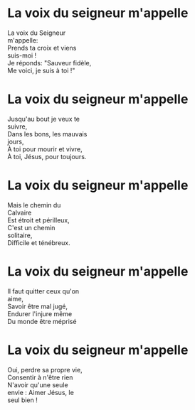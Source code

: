 # La voix du seigneur m'appelle  

La voix du Seigneur  
m'appelle:  
Prends ta croix et viens  
suis-moi !  
Je réponds: "Sauveur fidèle,  
Me voici, je suis à toi !"  

# La voix du seigneur m'appelle  

Jusqu'au bout je veux te  
suivre,  
Dans les bons, les mauvais  
jours,  
À toi pour mourir et vivre,  
À toi, Jésus, pour toujours.  

# La voix du seigneur m'appelle  

Mais le chemin du  
Calvaire  
Est étroit et périlleux,  
C'est un chemin  
solitaire,  
Difficile et ténébreux.  

# La voix du seigneur m'appelle  

Il faut quitter ceux qu'on  
aime,  
Savoir être mal jugé,  
Endurer l'injure même  
Du monde être méprisé  

# La voix du seigneur m'appelle  

Oui, perdre sa propre vie,  
Consentir à n'être rien  
N'avoir qu'une seule  
envie : Aimer Jésus, le  
seul bien !  
